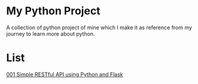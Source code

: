 # My Python Project
A collection of python project of mine which I make it as reference from my journey to learn more about python.
# List
[001 Simple RESTful API using Python and Flask](https://github.com/lynardme/my-python-project/tree/master/001%20Simple%20RESTful%20API%20using%20Python%20and%20Flask)
